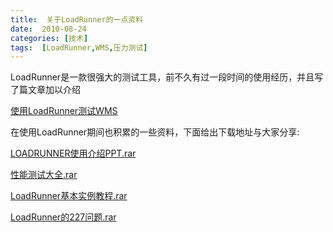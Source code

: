 ```yaml
---
title:  关于LoadRunner的一点资料
date:  2010-08-24
categories: [技术]
tags:  [LoadRunner,WMS,压力测试]
---
```


LoadRunner是一款很强大的测试工具，前不久有过一段时间的使用经历，并且写了篇文章加以介绍

[使用LoadRunner测试WMS](http://www.cnblogs.com/oec2003/archive/2010/05/21/1740625.html)

在使用LoadRunner期间也积累的一些资料，下面给出下载地址与大家分享:
<!--more-->

[LOADRUNNER使用介绍PPT.rar](http://files.cnblogs.com/oec2003/LOADRUNNER%e4%bd%bf%e7%94%a8%e4%bb%8b%e7%bb%8dPPT.rar)

[性能测试大全.rar](http://files.cnblogs.com/oec2003/%e6%80%a7%e8%83%bd%e6%b5%8b%e8%af%95%e5%a4%a7%e5%85%a8.rar)

[LoadRunner基本实例教程.rar](http://files.cnblogs.com/oec2003/LoadRunner%e5%9f%ba%e6%9c%ac%e5%ae%9e%e4%be%8b%e6%95%99%e7%a8%8b.rar)

[LoadRunner的227问题.rar](http://files.cnblogs.com/oec2003/LoadRunner%e7%9a%84227%e9%97%ae%e9%a2%98.rar)

